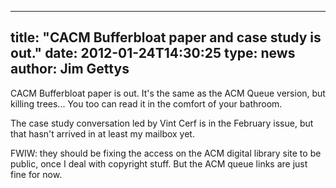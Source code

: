 
---
title: "CACM Bufferbloat paper and case study is out."
date: 2012-01-24T14:30:25
type: news
author: Jim Gettys
---
CACM Bufferbloat paper is out. It's the same as the ACM Queue version,
but killing trees... You too can read it in the comfort of your
bathroom.

The case study conversation led by Vint Cerf is in the February issue,
but that hasn't arrived in at least my mailbox yet.

FWIW: they should be fixing the access on the ACM digital library site
to be public, once I deal with copyright stuff. But the ACM queue links
are just fine for now.
